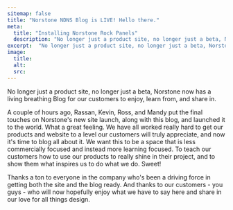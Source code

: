 ```yaml
---
sitemap: false
title: "Norstone NDNS Blog is LIVE! Hello there."
meta:
  title: "Installing Norstone Rock Panels"
  description: "No longer just a product site, no longer just a beta, Norstone now has a living breathing Blog for our customers to enjoy, learn from, and share in."
excerpt:  "No longer just a product site, no longer just a beta, Norstone now has a living breathing Blog for our customers to enjoy, learn from, and share in..."
image:
  title:
  alt:
  src:
---
```


No longer just a product site, no longer just a beta, Norstone now has a living breathing Blog for our customers to enjoy, learn from, and share in.

A couple of hours ago, Rassan, Kevin, Ross, and Mandy put the final touches on Norstone's new site launch, along with this blog, and launched it to the world. What a great feeling. We have all worked really hard to get our products and website to a level our customers will truly appreciate, and now it's time to blog all about it. We want this to be a space that is less commercially focused and instead more learning focused. To teach our customers how to use our products to really shine in their project, and to show them what inspires us to do what we do. Sweet!

Thanks a ton to everyone in the company who's been a driving force in getting both the site and the blog ready. And thanks to our customers - you guys - who will now hopefully enjoy what we have to say here and share in our love for all things design.
